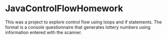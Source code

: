 # JavaControlFlowHomework
This was a project to explore control flow using loops and if statements. 
The format is a console questionnaire that generates lottery numbers using information entered with the scanner. 
